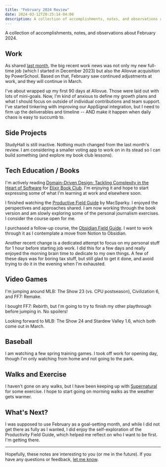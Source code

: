 ```yaml
---
title: "February 2024 Review"
date: 2024-03-12T20:25:14-04:00
description: A collection of accomplishments, notes, and observations about February 2024.
---
```


A collection of accomplishments, notes, and observations about February 2024.

## Work

As shared [last month][1], the big recent work news was not only my new full-time job (which I started in December 2023) but also the Allovue acquisition by PowerSchool. Based on that, February saw continued adjustments at work, and they will continue in March.

I've about wrapped up my first 90 days at Allovue. Those were laid out with lots of mini-goals. Now, I'm kind of anxious to define my growth plans and what I should focus on outside of individual contributions and team support. I've started tinkering with improving our AppSignal integration, but I need to firm up the deliverables and timeline -- AND make it happen when daily chaos is easy to succumb to.

[1]: https://mikezornek.com/posts/2024/2/january-2024-review/

## Side Projects

StudyHall is still inactive. Nothing much changed from the last month's review. I am considering a smaller voting app to work on in its stead so I can build something (and explore my book club lessons).

## Tech Education / Books

I'm actively reading [Domain-Driven Design: Tackling Complexity in the Heart of Software](https://www.goodreads.com/book/show/179133.Domain_Driven_Design) for [Elixir Book Club](https://elixirbookclub.github.io/website/). I'm enjoying it and hope to start expressing some of what I'm learning at work and elsewhere soon.

I finished watching the [Productive Field Guide](https://learn.macsparky.com/p/productivity-standard-24) by MacSparky. I enjoyed the perspectives and approaches shared. I am now working through the book version and am slowly exploring some of the personal journalism exercises. I consider the course open for me.

I purchased a follow-up course, the [Obsidian Field Guide](https://learn.macsparky.com/p/obsidianfg-plus). I want to work through it as I contemplate a move from Notion to Obsidian.

Another recent change is a dedicated attempt to focus on my personal stuff for 1 hour before starting job work. I did this for a few days and really enjoyed the morning brain time to dedicate to my own things. A few of these days was for boring tax stuff, but still glad to get it done, and avoid trying to do it in the evening when I'm exhausted.

## Video Games

I'm jumping around MLB: The Show 23 (vs. CPU postseason), Civilization 6, and FF7: Remake.

I bought FF7: Rebirth, but I'm going to try to finish my other playthrough before jumping in. No spoilers!

Looking forward to MLB: The Show 24 and Stardew Valley 1.6, which both come out in March.

## Baseball

I am watching a few spring training games. I took off work for opening day, though I'm only watching from home and not going to the park.

## Walks and Exercise

I haven't gone on any walks, but I have been keeping up with [Supernatural](https://www.youtube.com/watch?v=aggd3Qmt2So) for some exercise. I hope to start going on morning walks as the weather gets warmer.

## What's Next?

I was supposed to use February as a goal-setting month, and while I did not get there as fully as I wanted, I did enjoy the self-exploration of the Productivity Field Guide, which helped me reflect on who I want to be first. I'm getting there.

---

Hopefully, these notes are interesting to you (or me in the future). If you have any questions or feedback, [let me know](/contact).
